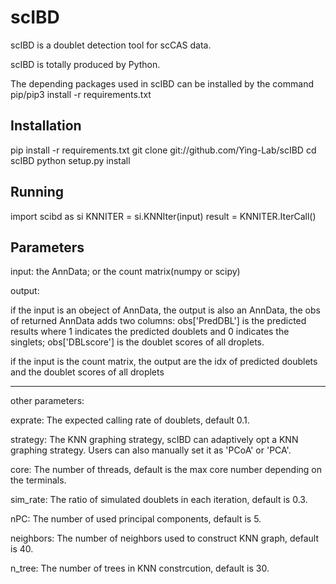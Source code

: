 # scIBD
scIBD is a doublet detection tool for scCAS data.

scIBD is totally produced by Python.

The depending packages used in scIBD can be installed by the command pip/pip3 install -r requirements.txt 

Installation
-----


pip install -r requirements.txt 
git clone git://github.com/Ying-Lab/scIBD
cd scIBD
python setup.py install


Running
-----

import scibd as si
KNNITER = si.KNNIter(input)
result = KNNITER.IterCall()


Parameters
-----
input: the AnnData; or the count matrix(numpy or scipy)

output: 

if the input is an obeject of AnnData, the output is also an AnnData, the obs of returned AnnData adds two columns: obs['PredDBL'] is the predicted results where 1 indicates the predicted doublets and 0 indicates the singlets; obs['DBLscore'] is the doublet scores of all droplets.

if the input is the count matrix, the output are the idx of predicted doublets and the doublet scores of all droplets

-----
other parameters:

exprate: The expected calling rate of doublets, default 0.1.

strategy: The KNN graphing strategy, scIBD can adaptively opt a KNN graphing strategy. Users can also manually set it as 'PCoA' or 'PCA'.

core: The number of threads, default is the max core number depending on the terminals.

sim_rate: The ratio of simulated doublets in each iteration, default is 0.3.

nPC: The number of used principal components, default is 5.

neighbors: The number of neighbors used to construct KNN graph, default is 40.

n_tree: The number of trees in KNN constrcution, default is 30.





